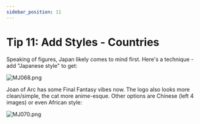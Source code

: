 ```yaml
---
sidebar_position: 11
---
```


# Tip 11: Add Styles - Countries

Speaking of figures, Japan likely comes to mind first. Here's a technique - add "Japanese style" to get:

![MJ068.png](https://res.craft.do/user/full/d845172f-becd-4255-bf79-d722098b2d83/doc/15EA26B6-9B49-4076-B8D8-DFE53ABD52C8/CAFFF957-21C3-4C53-BE65-9B6F9B73A057_2/ILjDsXxCDTpKgJuwPetDn24KJzWqTyDkErDcrNM8qdYz/MJ068.png)

Joan of Arc has some Final Fantasy vibes now. The logo also looks more clean/simple, the cat more anime-esque. Other options are Chinese (left 4 images) or even African style:

![MJ070.png](https://res.craft.do/user/full/d845172f-becd-4255-bf79-d722098b2d83/doc/15EA26B6-9B49-4076-B8D8-DFE53ABD52C8/3BAF36F1-79C5-49F8-BBA2-52690D92E2DB_2/HGvbC6iGSEo4ubTNoKYTQVinUMv2yyawJhN6N2pVrZEz/MJ070.png)
